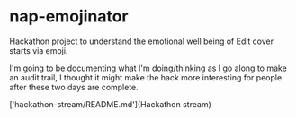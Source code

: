# nap-emojinator
Hackathon project to understand the emotional well being of Edit cover starts via emoji.

I'm going to be documenting what I'm doing/thinking as I go along to make an audit trail, I thought it might make the hack more interesting for people after these two days are complete.

['hackathon-stream/README.md'](Hackathon stream)
